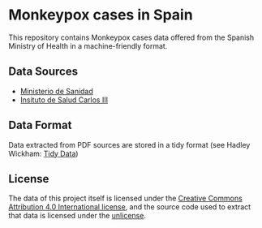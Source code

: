 # Monkeypox cases in Spain

This repository contains Monkeypox cases data offered from the Spanish Ministry of Health in a machine-friendly format.

## Data Sources

* [Ministerio de Sanidad](https://www.sanidad.gob.es/profesionales/saludPublica/ccayes/alertasActual/alertaMonkeypox/home.htm)
* [Insituto de Salud Carlos III](https://www.isciii.es/QueHacemos/Servicios/VigilanciaSaludPublicaRENAVE/EnfermedadesTransmisibles/Paginas/Resultados_Vigilancia_Viruela-del-mono.aspx)

## Data Format

Data extracted from PDF sources are stored in a tidy format (see Hadley Wickham: [Tidy Data](https://dx.doi.org/10.18637/jss.v059.i10))

## License

The data of this project itself is licensed under the [Creative Commons Attribution 4.0 International license](https://creativecommons.org/licenses/by/4.0/), and the source code used to extract that data is licensed under the [unlicense](UNLICENSE.txt).